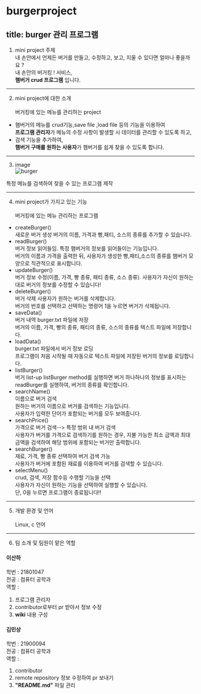 # burgerproject
## title: burger 관리 프로그램


1. mini project 주제<br>
내 손안에서 언제든 버거를 만들고, 수정하고, 보고, 지울 수 있다면 얼마나 좋을까요 ?<br>
내 손안의 버거킹 ! 서비스,  
**햄버거 crud 프로그램**  입니다.

___

2. mini project에 대한 소개<br>  
버거킹에 있는 메뉴를 관리하는 project   
+ 햄버거의 메뉴를 crud기능,save file ,load file 등의 기능을 이용하여     
**프로그램 관리자**가 메뉴의 수정 사항이 발생할 시 데이터를 관리할 수 있도록 하고,  
+ 검색 기능을 추가하여,  
**햄버거 구매를 원하는 사용자**가 햄버거를 쉽게 찾을 수 있도록 합니다.  

___

3. image <br>
 ![burger](https://user-images.githubusercontent.com/48049882/166153412-6b89246b-c449-4f38-b82e-894a4db9d244.jpg)

특정 메뉴를 검색하여 찾을 수 있는 프로그램 제작

___
4. mini project가 가지고 있는 기능 <br>  
버거킹에 있는 메뉴 관리하는 프로그램  
* createBurger()  
  새로운 버거 생성
  버거의 이름, 가격과 빵,패티, 소스의 종류를 추가할 수 있습니다.  
* readBurger()  
  버거 정보 읽어들임. 
  특정 햄버거의 정보를 읽어들이는 기능입니다.  
  버거의 이름과 가격을 출력한 뒤, 사용자가 생성한 빵,패티,소스의 종류를 햄버거 모양으로 직관적으로 표시합니다.    
* updateBurger()   
  버거 정보 수정(이름, 가격, 빵 종류, 패티 종류, 소스 종류). 
  사용자가 자신이 원하는 대로 버거의 정보를 수정할 수 있습니다!  
* deleteBurger()  
   버거 삭제
   사용자가 원하는 버거를 삭제합니다.  
   버거의 번호를 선택하고 선택하는 명령어 1을 누르면 버거가 삭제됩니다.  
* saveData()  
  버거 내역 burger.txt 파일에 저장  
  버거의 이름, 가격, 빵의 종류, 패티의 종류, 소스의 종류를 텍스트 파일에 저장합니다.
* loadData()  
  burger.txt 파일에서 버거 정보 로딩  
  프로그램이 처음 시작될 때 자동으로 텍스트 파일에 저장된 버거의 정보를 로딩합니다.
* listBurger()  
  버거 list-up 
  listBurger method를 실행하면 버거 하나하나의 정보를 표시하는 readBurger를 실행하여, 버거의 종류를 확인합니다.  
* searchName()  
  이름으로 버거 검색  
  원하는 버거의 이름으로 버거를 검색하는 기능입니다.  
  사용자가 입력한 단어가 포함되는 버거를 모두 보여줍니다.  
* searchPrice() <br>
  가격으로 버거 검색--> 특정 범위 내 버거 검색  
  사용자가 버거를 가격으로 검색하기를 원하는 경우, 지불 가능한 최소 금액과 최대 금액을 검색하여 해당 범위에 포함되는 버거만 출력합니다.  
* searchBurger() <br>
  재료, 가격, 빵 종류 선택하여 버거 검색 가능  
  사용자가 버거에 포함된 재료를 이용하여 버거를 검색할 수 있습니다.  
* selectMenu() <br>
  crud, 검색, 저장 함수등 수행할 기능을 선택   
  사용자가 자신이 원하는 기능을 선택하여 실행할 수 있습니다.  
  단, 0을 누르면 프로그램이 종료됩니다!! 

___
5. 개발 환경 및 언어<br>  
 Linux, c 언어  
___
6. 팀 소개 및 팀원이 맡은 역할<br>  
 #### 이산하 ####  
학번 :  21801047  
전공 :  컴퓨터 공학과   
역할 :    
1. 프로그램 관리자  
2. contributor로부터 pr 받아서 정보 수정
3. **wiki** 내용 구성
       
 #### 김민상 ####
학번 :  21900094  
전공 :  컴퓨터 공학과   
역할 :  
1. contributor   
2. remote repository 정보 수정하여 pr 보내기  
3. **"README.md"** 파일 관리


